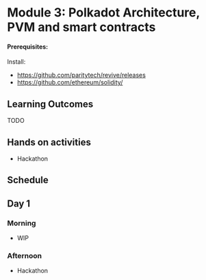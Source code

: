 # Module 3: Polkadot Architecture, PVM and smart contracts

#### Prerequisites:
Install:
- https://github.com/paritytech/revive/releases
- https://github.com/ethereum/solidity/

## Learning Outcomes

TODO

## Hands on activities

- Hackathon

## Schedule

## Day 1

### Morning

- WIP

### Afternoon

- Hackathon

